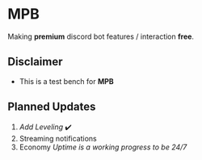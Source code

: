 # MPB
Making __premium__ discord bot features / interaction **free**.
## Disclaimer
- This is a test bench for **MPB**
## Planned Updates
1. _Add Leveling_ ✔️
2. Streaming notifications
3. Economy
*Uptime is a working progress to be 24/7*
